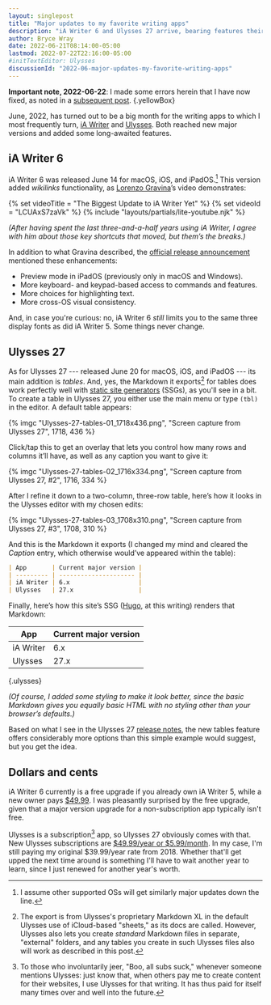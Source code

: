 ```yaml
---
layout: singlepost
title: "Major updates to my favorite writing apps"
description: "iA Writer 6 and Ulysses 27 arrive, bearing features their adherents had long requested."
author: Bryce Wray
date: 2022-06-21T08:14:00-05:00
lastmod: 2022-07-22T22:16:00-05:00
#initTextEditor: Ulysses
discussionId: "2022-06-major-updates-my-favorite-writing-apps"
---
```


**Important note, 2022-06-22**: I made some errors herein that I have now fixed, as noted in a [subsequent post](/posts/2022/06/ulysses-27-correction/).
{.yellowBox}

June, 2022, has turned out to be a big month for the writing apps to which I most frequently turn, [iA Writer](https://ia.net/writer) and [Ulysses](https://ulysses.app). Both reached new major versions and added some long-awaited features.

## iA Writer 6

iA Writer 6 was released June 14 for macOS, iOS, and iPadOS.[^OSIA6] This version added *wikilinks* functionality, as [Lorenzo Gravina](https://twitter.com/loregrav)’s video demonstrates:

[^OSIA6]: I assume other supported OSs will get similarly major updates down the line.

{% set videoTitle = "The Biggest Update to iA Writer Yet" %}
{% set videoId = "LCUAxS7zaVk" %}
{% include "layouts/partials/lite-youtube.njk" %}

*(After having spent the last three-and-a-half years using iA Writer, I agree with him about those key shortcuts that moved, but them’s the breaks.)*

In addition to what Gravina described, the [official release announcement](https://ia.net/topics/ia-writer-6-now-with-lasers) mentioned these enhancements:

- Preview mode in iPadOS (previously only in macOS and Windows).
- More keyboard- and keypad-based access to commands and features.
- More choices for highlighting text.
- More cross-OS visual consistency.

And, in case you're curious: no, iA Writer 6 *still* limits you to the same three display fonts as did iA Writer 5. Some things never change.

## Ulysses 27

As for Ulysses 27 --- released June 20 for macOS, iOS, and iPadOS --- its main addition is *tables*. And, yes, the Markdown it exports[^MDXL] for tables does work perfectly well with [static site generators](https://jamstack.org/generators) (SSGs), as you'll see in a bit. To create a table in Ulysses 27, you either use the main menu or type `(tbl)` in the editor. A default table appears:

[^MDXL]: The export is from Ulysses's proprietary Markdown XL in the default Ulysses use of iCloud-based "sheets," as its docs are called. However, Ulysses also lets you create *standard* Markdown files in separate, "external" folders, and any tables you create in such Ulysses files also will work as described in this post.

{% imgc "Ulysses-27-tables-01_1718x436.png", "Screen capture from Ulysses 27", 1718, 436 %}

Click/tap this to get an overlay that lets you control how many rows and columns it’ll have, as well as any caption you want to give it:

{% imgc "Ulysses-27-tables-02_1716x334.png", "Screen capture from Ulysses 27, #2", 1716, 334 %}

After I refine it down to a two-column, three-row table, here’s how it looks in the Ulysses editor with my chosen edits:

{% imgc "Ulysses-27-tables-03_1708x310.png", "Screen capture from Ulysses 27, #3", 1708, 310 %}

And this is the Markdown it exports (I changed my mind and cleared the *Caption* entry, which otherwise would’ve appeared within the table):

```md
| App       | Current major version |
| --------- | --------------------- |
| iA Writer | 6.x                   |
| Ulysses   | 27.x                  |
```

Finally, here’s how this site’s SSG ([Hugo](https://gohugo.io), at this writing) renders that Markdown:

| App       | Current major version |
| --------- | --------------------- |
| iA Writer | 6.x                   |
| Ulysses   | 27.x                  |
{.ulysses}

*(Of course, I added some styling to make it look better, since the basic Markdown gives you equally basic HTML with no styling other than your browser’s defaults.)*

Based on what I see in the Ulysses 27 [release notes](https://ulysses.app/release-notes/), the new tables feature offers considerably more options than this simple example would suggest, but you get the idea.

## Dollars and cents

iA Writer 6 currently is a free upgrade if you already own iA Writer 5, while a new owner pays [$49.99](https://ia.net/pricing). I was pleasantly surprised by the free upgrade, given that a major version upgrade for a non-subscription app typically isn't free.

Ulysses is a subscription[^proWriting] app, so Ulysses 27 obviously comes with that. New Ulysses subscriptions are [$49.99/year or $5.99/month](https://ulysses.app/pricing/). In my case, I'm still paying my original $39.99/year rate from 2018. Whether that'll get upped the next time around is something I'll have to wait another year to learn, since I just renewed for another year's worth.

[^proWriting]: To those who involuntarily jeer, "Boo, all subs suck," whenever someone mentions Ulysses: just know that, when others pay me to create content for their websites, I use Ulysses for that writing. It has thus paid for itself many times over and well into the future.
